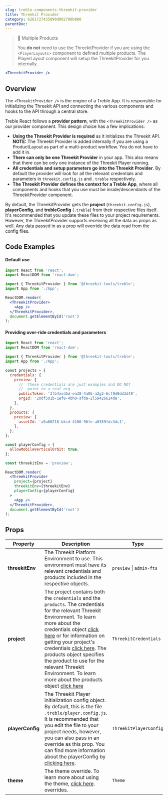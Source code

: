 ```yaml
---
slug: treble-components-threekit-provider
title: Threekit Provider
category: 6261727455090d002780b880
parentDoc:
---
```


> 📘 Multiple Products
>
> You **do not** need to use the ThreekitProvider if you are using the `<PlayerLayouts>` component to defined multiple products. The PlayerLayout component will setup the ThreekitProvider for you internally.

```jsx
<ThreekitProvider />
```

## Overview

The `<ThreekitProvider />` is the engine of a Treble App. It is responsible for initializing the Threekit API and connecting the various components and hooks to the API through a central store.

Treble React follows a **provider pattern**, with the `<ThreekitProvider />` as our provider component. This design choice has a few implications:

- **Using the Threekit Provider is required** as it initializes the Threekit API. **NOTE:** The Threekit Provider is added internally if you are using a ProductLayout as part of a multi-product workflow. You do not have to add it in.
- **There can only be one Threekit Provider** in your app. This also means that there can be only one instance of the Threekit Player running.
- **All credentials and setup parameters go into the Threekit Provider**. By default the provider will look for all the relevant credentials and parameters in `threekit.config.js` and `.treble` respectively.
- **The Threekit Provider defines the context for a Treble App**, where all components and hooks that you use must be inside/descendants of the ThreekitProvider component.

By default, the ThreekitProvider gets the **project** (`threekit.config.js`), **playerConfig**, and **trebleConfig** (`.treble`) from their respective files itself. It's recommended that you update these files to your project requirements. However, the ThreekitProvider supports receiving all the data as props as well. Any data passed in as a prop will override the data read from the config files.

## Code Examples

#### Default use

```jsx
import React from 'react';
import ReactDOM from 'react-dom';

import { ThreekitProvider } from '@threekit-tools/treble';
import App from './App';

ReactDOM.render(
  <ThreekitProvider>
    <App />
  </ThreekitProvider>,
  document.getElementById('root')
);
```

#### Providing over-ride credentials and parameters

```jsx
import React from 'react';
import ReactDOM from 'react-dom';

import { ThreekitProvider } from '@threekit-tools/treble';
import App from './App';

const projects = {
  credentials: {
    preview: {
      //  These credentials are just examples and DO NOT
      //  point to a real org
      publicToken: '3fb4asd5d-ea38-4a05-a2g3-6cf9d8dd3d48',
      orgId: '20df501b-1ef8-4bh0-sfda-2l59426624de',
    },
  },
  products: {
    preview: {
      assetId: 'a9a66218-bkid-4106-96fe-a0359fdc3dc1',
    },
  },
};

const playerConfig = {
  allowMobileVerticalOrbit: true,
};

const threekitEnv = 'preview';

ReactDOM.render(
  <ThreekitProvider
    project={project}
    threekitEnv={threekitEnv}
    playerConfig={playerConfig}
  >
    <App />
  </ThreekitProvider>,
  document.getElementById('root')
);
```

## Props

| Property         | Description                                                                                                                                                                                                                                                                                                                                                                                                                                                                                                      | Type                     | Default   |
| ---------------- | ---------------------------------------------------------------------------------------------------------------------------------------------------------------------------------------------------------------------------------------------------------------------------------------------------------------------------------------------------------------------------------------------------------------------------------------------------------------------------------------------------------------- | ------------------------ | --------- |
| **threekitEnv**  | The Threekit Platform Environment to use. This environment must have its relevant credentials and products included in the respective objects.                                                                                                                                                                                                                                                                                                                                                                   | `preview` \| `admin-fts` | `preview` |
| **project**      | The project contains both the `credentials` and the `products`. The credentials for the relevant Threekit Environment. To learn more about the credentials object [click here](main-concepts-threekit-config#credentials) or for information on getting your project's credentials [click here](main-concepts-credentials). The products object specifies the product to use for the relevant Threekit Environment. To learn more about the products object [click here](main-concepts-threekit-config#products) | `ThreekitCredentials`    | `-`       |
| **playerConfig** | The Threekit Player initialization config object. By default, this is the file `.treble/player.config.js`. It is recommended that you edit the file to your project needs, however, you can also pass in an override as this prop. You can find more information about the playerConfig by [clicking here](main-concepts-player-config).                                                                                                                                                                         | `ThreekitPlayerConfig`   | `-`       |
| **theme**        | The theme override. To learn more about using the theme, [click here](main-concepts-theme). overrides.                                                                                                                                                                                                                                                                                                                                                                                                           | `Theme`                  | `-`       |
